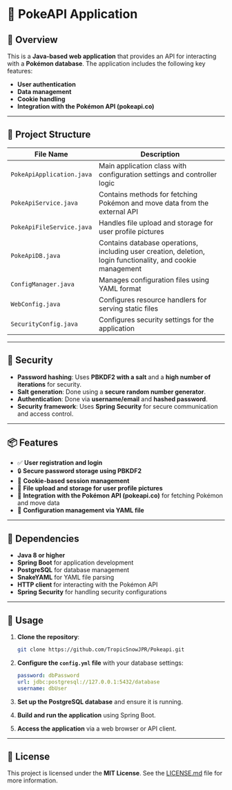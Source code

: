 # 🌟 PokeAPI Application

## 📌 Overview

This is a **Java-based web application** that provides an API for interacting with a **Pokémon database**. The application includes the following key features:

- **User authentication**
- **Data management**
- **Cookie handling**
- **Integration with the Pokémon API (pokeapi.co)**

---

## 📁 Project Structure

| File Name              | Description |
|-----------------------|-------------|
| `PokeApiApplication.java` | Main application class with configuration settings and controller logic |
| `PokeApiService.java`     | Contains methods for fetching Pokémon and move data from the external API |
| `PokeApiFileService.java` | Handles file upload and storage for user profile pictures |
| `PokeApiDB.java`          | Contains database operations, including user creation, deletion, login functionality, and cookie management |
| `ConfigManager.java`      | Manages configuration files using YAML format |
| `WebConfig.java`          | Configures resource handlers for serving static files |
| `SecurityConfig.java`     | Configures security settings for the application |

---

## 🔐 Security

- **Password hashing**: Uses **PBKDF2 with a salt** and a **high number of iterations** for security.
- **Salt generation**: Done using a **secure random number generator**.
- **Authentication**: Done via **username/email** and **hashed password**.
- **Security framework**: Uses **Spring Security** for secure communication and access control.

---

## 📦 Features

- ✅ **User registration and login**
- 🔒 **Secure password storage using PBKDF2**
- 🍪 **Cookie-based session management**
- 📸 **File upload and storage for user profile pictures**
- 🐉 **Integration with the Pokémon API (pokeapi.co)** for fetching Pokémon and move data
- 📜 **Configuration management via YAML file**

---

## 🧰 Dependencies

- **Java 8 or higher**
- **Spring Boot** for application development
- **PostgreSQL** for database management
- **SnakeYAML** for YAML file parsing
- **HTTP client** for interacting with the Pokémon API
- **Spring Security** for handling security configurations

---

## 🚀 Usage

1. **Clone the repository**:
   ```bash
   git clone https://github.com/TropicSnowJPR/Pokeapi.git
   ```

2. **Configure the `config.yml` file** with your database settings:
   ```yaml
   password: dbPassword
   url: jdbc:postgresql://127.0.0.1:5432/database
   username: dbUser
   ```

3. **Set up the PostgreSQL database** and ensure it is running.

4. **Build and run the application** using Spring Boot.

5. **Access the application** via a web browser or API client.

---

## 📜 License

This project is licensed under the **MIT License**. See the [LICENSE.md](https://github.com/TropicSnowJPR/Pokeapi/blob/master/LICENSE.md) file for more information.